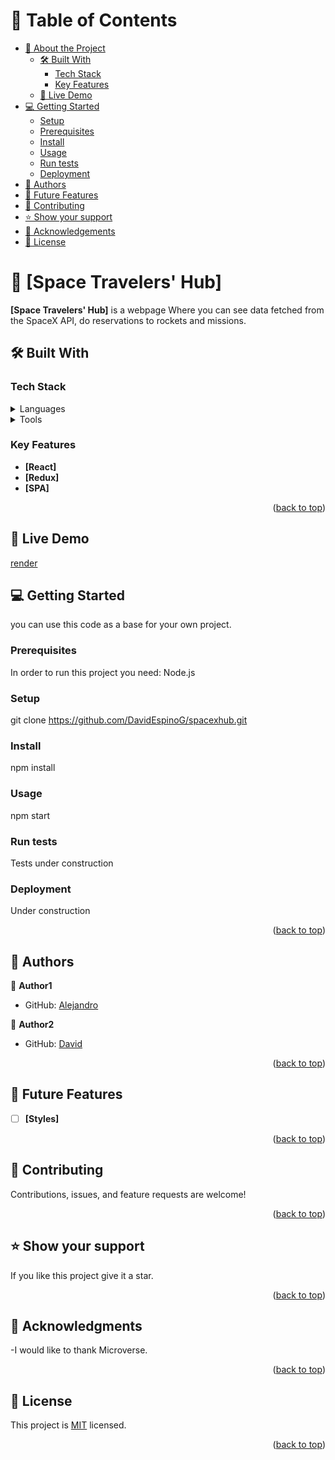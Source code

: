 <a name="readme-top"></a>


<!-- TABLE OF CONTENTS -->

# 📗 Table of Contents

- [📖 About the Project](#about-project)
  - [🛠 Built With](#built-with)
    - [Tech Stack](#tech-stack)
    - [Key Features](#key-features)
  - [🚀 Live Demo](#live-demo)
- [💻 Getting Started](#getting-started)
  - [Setup](#setup)
  - [Prerequisites](#prerequisites)
  - [Install](#install)
  - [Usage](#usage)
  - [Run tests](#run-tests)
  - [Deployment](#triangular_flag_on_post-deployment)
- [👥 Authors](#authors)
- [🔭 Future Features](#future-features)
- [🤝 Contributing](#contributing)
- [⭐️ Show your support](#support)
- [🙏 Acknowledgements](#acknowledgements)
- [📝 License](#license)

<!-- PROJECT DESCRIPTION -->

# 📖 [Space Travelers' Hub] <a name="about-project"></a>


**[Space Travelers' Hub]** is a webpage Where you can see data fetched from the SpaceX API, do reservations to rockets and missions.

## 🛠 Built With <a name="built-with"></a>

### Tech Stack <a name="tech-stack"></a>

<details>
  <summary>Languages</summary>
  <ul>
    <li>HTML5</li>
    <li>CSS</li>
    <li>JAVASCRIPT</li>
  </ul>
</details>

<details>
  <summary>Tools</summary>
  <ul>
    <li>React</li>
    <li>Redux</li>
  </ul>
</details>


<!-- Features -->

### Key Features <a name="key-features"></a>


- **[React]**
- **[Redux]**
- **[SPA]**


<p align="right">(<a href="#readme-top">back to top</a>)</p>
<!-- LIVE DEMO -->

## 🚀 Live Demo <a name="live-demo"></a>

[render](https://space-x-travelers.onrender.com/)

<!-- GETTING STARTED -->

## 💻 Getting Started <a name="getting-started"></a>


you can use this code as a base for your own project.

### Prerequisites

In order to run this project you need:
Node.js


### Setup

git clone https://github.com/DavidEspinoG/spacexhub.git


### Install

npm install

### Usage

npm start


### Run tests

Tests under construction


### Deployment

Under construction

<p align="right">(<a href="#readme-top">back to top</a>)</p>

<!-- AUTHORS -->

## 👥 Authors <a name="authors"></a>


👤 **Author1**

- GitHub: [Alejandro](https://github.com/Alejandro-Bernal-M)

👤 **Author2**
- GitHub: [David](https://github.com/DavidEspinoG)


<p align="right">(<a href="#readme-top">back to top</a>)</p>

<!-- FUTURE FEATURES -->

## 🔭 Future Features <a name="future-features"></a>

- [ ] **[Styles]**



<p align="right">(<a href="#readme-top">back to top</a>)</p>

<!-- CONTRIBUTING -->

## 🤝 Contributing <a name="contributing"></a>

Contributions, issues, and feature requests are welcome!


<p align="right">(<a href="#readme-top">back to top</a>)</p>

<!-- SUPPORT -->

## ⭐️ Show your support <a name="support"></a>


If you like this project give it a star.

<p align="right">(<a href="#readme-top">back to top</a>)</p>


## 🙏 Acknowledgments <a name="acknowledgements"></a>

-I would like to thank Microverse.

<p align="right">(<a href="#readme-top">back to top</a>)</p>



## 📝 License <a name="license"></a>

This project is [MIT](LICENSE) licensed.



<p align="right">(<a href="#readme-top">back to top</a>)</p>
